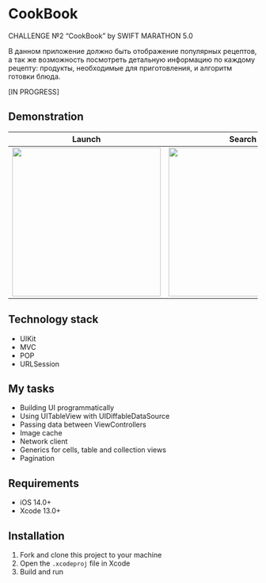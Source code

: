 # CookBook
CHALLENGE №2 “СookBook” by SWIFT MARATHON 5.0

В данном приложение должно быть отображение популярных рецептов, 
а так же возможность посмотреть детальную информацию по каждому рецепту: 
продукты, необходимые для приготовления, и алгоритм готовки блюда.

[IN PROGRESS]

## Demonstration

<table>
	<thead>
		<tr>
			<th>Launch</th>
			<th>Search</th>
      <th>Favorite</th>
		</tr>
	</thead>
	<tbody>
		<tr>
			<td>
				<img src="https://user-images.githubusercontent.com/52642856/209332701-9f67175f-1eeb-455e-940a-de2d85068118.gif" width="300"/>
			</td>
			<td>
				<img src="https://user-images.githubusercontent.com/52642856/209332961-8486710c-2150-4727-914f-819431b7e742.gif" width="300"/>
			</td>
      <td>
				<img src="https://user-images.githubusercontent.com/52642856/209333174-355a938c-41ce-469e-9d05-6f6d071760b7.gif" width="300"/>
			</td>
		</tr>
	</tbody>
</table>

## Technology stack
* UIKit
* MVC
* POP
* URLSession

## My tasks
* Building UI programmatically
* Using UITableView with UIDiffableDataSource
* Passing data between ViewControllers
* Image cache
* Network client
* Generics for cells, table and collection views
* Pagination

## Requirements
* iOS 14.0+
* Xcode 13.0+

## Installation
1. Fork and clone this project to your machine
2. Open the `.xcodeproj` file in Xcode
3. Build and run

